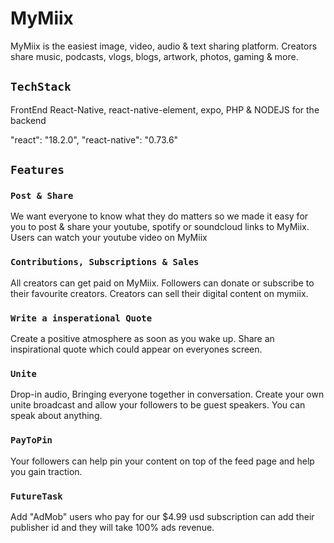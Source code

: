 # MyMiix
MyMiix is the easiest image, video, audio & text sharing platform. Creators share music, podcasts, vlogs, blogs, artwork, photos, gaming & more.


## `TechStack`
FrontEnd React-Native, react-native-element, expo, PHP & NODEJS for the backend

"react": "18.2.0",
"react-native": "0.73.6"



## `Features`

### `Post & Share`
We want everyone to know what they do matters so we made it easy for you to post & share your youtube, spotify or soundcloud links to MyMiix. Users can watch your youtube video on MyMiix

### `Contributions, Subscriptions & Sales`
All creators can get paid on MyMiix. Followers can donate or subscribe to their favourite creators. Creators can sell their digital content on mymiix.

### `Write a insperational Quote`
Create a positive atmosphere as soon as you wake up. Share an inspirational quote which could appear on everyones screen.

### `Unite`
Drop-in audio, Bringing everyone together in conversation. Create your own unite broadcast and allow your followers to be guest speakers. You can speak about anything.


### `PayToPin`
Your followers can help pin your content on top of the feed page and help you gain traction.




### `FutureTask`

Add "AdMob" users who pay for our $4.99 usd subscription can add their publisher id and they will take 100% ads revenue.